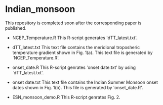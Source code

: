 # Indian_monsoon
This repository is completed soon after the corresponding paper is published. 

- NCEP_Temperature.R
This R-script generates 'dTT_latest.txt'.

- dTT_latest.txt
This text file contains the meridional troposheric temperature gradient shown in Fig. 1(a).
This text file is generated by 'NCEP_Temperature.R'.

- onset_date.R
This R-script genrates 'onset date.txt' by using 'dTT_latest.txt'.

- onset date.txt 
This text file contains the Indian Summer Monsoon onset dates shown in Fig. 1(b).
This file is generated by 'onset_date.R'.

- ESN_monsoon_demo.R
This R-script genrates Fig. 2.
